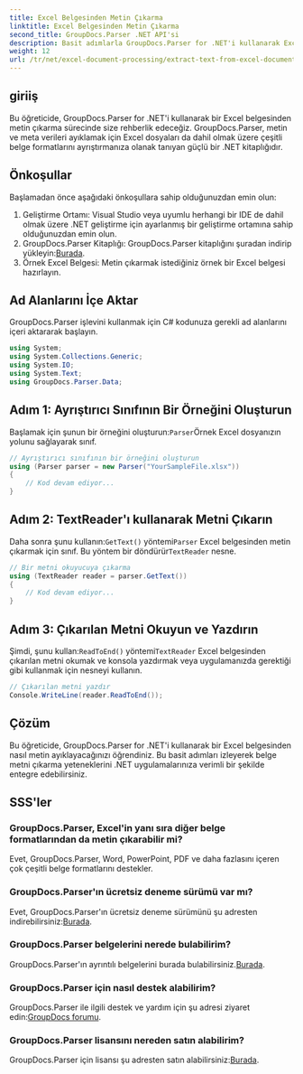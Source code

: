 ```yaml
---
title: Excel Belgesinden Metin Çıkarma
linktitle: Excel Belgesinden Metin Çıkarma
second_title: GroupDocs.Parser .NET API'si
description: Basit adımlarla GroupDocs.Parser for .NET'i kullanarak Excel belgelerinden nasıl metin ayıklayacağınızı öğrenin.
weight: 12
url: /tr/net/excel-document-processing/extract-text-from-excel-document/
---
```

## giriiş
Bu öğreticide, GroupDocs.Parser for .NET'i kullanarak bir Excel belgesinden metin çıkarma sürecinde size rehberlik edeceğiz. GroupDocs.Parser, metin ve meta verileri ayıklamak için Excel dosyaları da dahil olmak üzere çeşitli belge formatlarını ayrıştırmanıza olanak tanıyan güçlü bir .NET kitaplığıdır.
## Önkoşullar
Başlamadan önce aşağıdaki önkoşullara sahip olduğunuzdan emin olun:
1. Geliştirme Ortamı: Visual Studio veya uyumlu herhangi bir IDE de dahil olmak üzere .NET geliştirme için ayarlanmış bir geliştirme ortamına sahip olduğunuzdan emin olun.
2.  GroupDocs.Parser Kitaplığı: GroupDocs.Parser kitaplığını şuradan indirip yükleyin:[Burada](https://releases.groupdocs.com/parser/net/).
3. Örnek Excel Belgesi: Metin çıkarmak istediğiniz örnek bir Excel belgesi hazırlayın.

## Ad Alanlarını İçe Aktar
GroupDocs.Parser işlevini kullanmak için C# kodunuza gerekli ad alanlarını içeri aktararak başlayın.
```csharp
using System;
using System.Collections.Generic;
using System.IO;
using System.Text;
using GroupDocs.Parser.Data;
```
## Adım 1: Ayrıştırıcı Sınıfının Bir Örneğini Oluşturun
 Başlamak için şunun bir örneğini oluşturun:`Parser`Örnek Excel dosyanızın yolunu sağlayarak sınıf.
```csharp
// Ayrıştırıcı sınıfının bir örneğini oluşturun
using (Parser parser = new Parser("YourSampleFile.xlsx"))
{
    // Kod devam ediyor...
}
```
## Adım 2: TextReader'ı kullanarak Metni Çıkarın
 Daha sonra şunu kullanın:`GetText()` yöntemi`Parser` Excel belgesinden metin çıkarmak için sınıf. Bu yöntem bir döndürür`TextReader` nesne.
```csharp
// Bir metni okuyucuya çıkarma
using (TextReader reader = parser.GetText())
{
    // Kod devam ediyor...
}
```
## Adım 3: Çıkarılan Metni Okuyun ve Yazdırın
 Şimdi, şunu kullan:`ReadToEnd()` yöntemi`TextReader` Excel belgesinden çıkarılan metni okumak ve konsola yazdırmak veya uygulamanızda gerektiği gibi kullanmak için nesneyi kullanın.
```csharp
// Çıkarılan metni yazdır
Console.WriteLine(reader.ReadToEnd());
```

## Çözüm
Bu öğreticide, GroupDocs.Parser for .NET'i kullanarak bir Excel belgesinden nasıl metin ayıklayacağınızı öğrendiniz. Bu basit adımları izleyerek belge metni çıkarma yeteneklerini .NET uygulamalarınıza verimli bir şekilde entegre edebilirsiniz.

## SSS'ler
### GroupDocs.Parser, Excel'in yanı sıra diğer belge formatlarından da metin çıkarabilir mi?
Evet, GroupDocs.Parser, Word, PowerPoint, PDF ve daha fazlasını içeren çok çeşitli belge formatlarını destekler.
### GroupDocs.Parser'ın ücretsiz deneme sürümü var mı?
 Evet, GroupDocs.Parser'ın ücretsiz deneme sürümünü şu adresten indirebilirsiniz:[Burada](https://releases.groupdocs.com/).
### GroupDocs.Parser belgelerini nerede bulabilirim?
 GroupDocs.Parser'ın ayrıntılı belgelerini burada bulabilirsiniz.[Burada](https://tutorials.groupdocs.com/parser/net/).
### GroupDocs.Parser için nasıl destek alabilirim?
GroupDocs.Parser ile ilgili destek ve yardım için şu adresi ziyaret edin:[GroupDocs forumu](https://forum.groupdocs.com/c/parser/17).
### GroupDocs.Parser lisansını nereden satın alabilirim?
 GroupDocs.Parser için lisansı şu adresten satın alabilirsiniz:[Burada](https://purchase.groupdocs.com/buy).